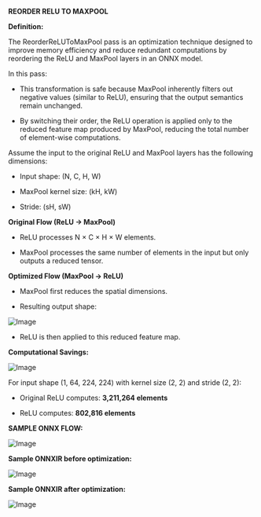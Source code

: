 **REORDER RELU TO MAXPOOL**

**Definition:**

The ReorderReLUToMaxPool pass is an optimization technique designed to improve memory efficiency and reduce redundant computations by reordering the ReLU and MaxPool layers in an ONNX model. 


In this pass: 

- This transformation is safe because MaxPool inherently filters out negative values (similar to ReLU), ensuring that the output semantics remain unchanged. 

- By switching their order, the ReLU operation is applied only to the reduced feature map produced by MaxPool, reducing the total number of element-wise computations. 

Assume the input to the original ReLU and MaxPool layers has the following dimensions: 

- Input shape: (N, C, H, W) 
  
- MaxPool kernel size: (kH, kW) 
  
- Stride: (sH, sW) 


**Original Flow (ReLU → MaxPool)** 

- ReLU processes N × C × H × W elements. 

- MaxPool processes the same number of elements in the input but only outputs a reduced tensor. 


**Optimized Flow (MaxPool → ReLU)**

- MaxPool first reduces the spatial dimensions. 

- Resulting output shape: 

![Image](https://github.com/user-attachments/assets/cb6415cc-c33d-4bdb-8fb8-4557d56a18e5)

- ReLU is then applied to this reduced feature map. 


**Computational Savings:** 

![Image](https://github.com/user-attachments/assets/23a9dca0-651d-4647-ab4f-d90230d46e90)

For input shape (1, 64, 224, 224) with kernel size (2, 2) and stride (2, 2): 

- Original ReLU computes: **3,211,264 elements** 

-  ReLU computes: **802,816 elements**


**SAMPLE ONNX FLOW:**

![Image](https://github.com/user-attachments/assets/238bc4fb-e5dd-46d1-99eb-d1d9191eca9d)


**Sample ONNXIR before optimization:**

![Image](https://github.com/user-attachments/assets/1863f85c-f509-483f-8ecc-2781ac0d8caf)


**Sample ONNXIR after optimization:**

![Image](https://github.com/user-attachments/assets/aba508b2-47af-45b1-95b5-75f6e5213159)
